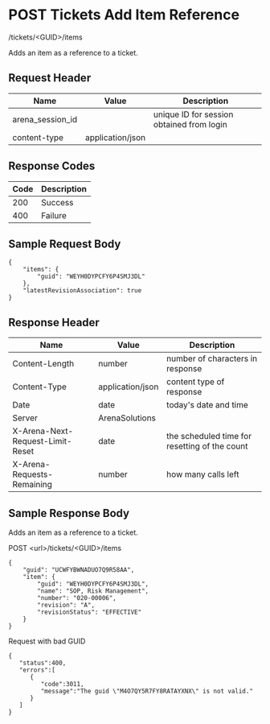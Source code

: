 # POST Tickets Add Item Reference
/tickets/&lt;GUID&gt;/items

Adds an item as a reference to a ticket.

## Request Header

| Name  | Value  | Description  |
|  --- |  --- |  --- | 
| arena_session_id  |   | unique ID for session obtained from login  |
| content-type  | application/json  |   |

## Response Codes

| Code  | Description  |
|  --- |  --- | 
| 200  | Success  |
| 400  | Failure  |

## Sample Request Body
```
{
    "items": {
        "guid": "WEYH0DYPCFY6P4SMJ3DL"
    },
    "latestRevisionAssociation": true
}
```
## Response Header

| Name  | Value  | Description  |
|  --- |  --- |  --- | 
| Content-Length  | number  | number of characters in response  |
| Content-Type  | application/json  | content type of response  |
| Date  | date  | today's date and time  |
| Server  | ArenaSolutions  |   |
| X-Arena-Next-Request-Limit-Reset   | date  | the scheduled time for resetting of the count  |
| X-Arena-Requests-Remaining   | number  | how many calls left  |

## Sample Response Body
Adds an item as a reference to a ticket.

POST &lt;url&gt;/tickets/&lt;GUID&gt;/items

```
{
    "guid": "UCWFYBWNADUO7Q9R58AA",
    "item": {
        "guid": "WEYH0DYPCFY6P4SMJ3DL",
        "name": "SOP, Risk Management",
        "number": "020-00006",
        "revision": "A",
        "revisionStatus": "EFFECTIVE"
    }
}
```
Request with bad GUID

```
{  
   "status":400,
   "errors":[  
      {  
         "code":3011,
         "message":"The guid \"M4O7QY5R7FY8RATAYXNX\" is not valid."
      }
   ]
}
```
